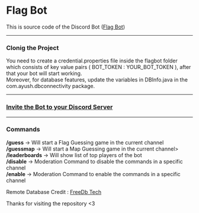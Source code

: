 # Flag Bot

This is source code of the Discord Bot (<a href="https://discord.com/api/oauth2/authorize?client_id=1129789320165867662&permissions=139586824256&scope=applications.commands%20bot">Flag Bot</a>)
<hr />

<h3>Clonig the Project</h3>

You need to create a credential.properties file inside the flagbot folder which consists of key value pairs ( BOT_TOKEN : YOUR_BOT_TOKEN ), after that your bot will start working. <br />
Moreover, for database features, update the variables in DBInfo.java in the com.ayush.dbconnectivity package.


<hr />

<h3><a href="https://discord.com/api/oauth2/authorize?client_id=1129789320165867662&permissions=139586824256&scope=applications.commands%20bot">Invite the Bot to your Discord Server</a></h3>

<hr />

<h3>Commands</h3>

<b>/guess</b> -> Will start a Flag Guessing game in the current channel<br />
<b>/guessmap</b> -> Will start a Map Guessing game in the current channel><br />
<b>/leaderboards</b> -> Will show list of top players of the bot<br />
<b>/disable</b> -> Moderation Command to disable the commands in a specific channel<br />
<b>/enable</b> -> Moderation Command to enable the commands in a specific channel<br />

<footer>
  <p>Remote Database Credit : <a href="https://freedb.tech/" target="_blank">FreeDb Tech</a></p>
  <p>Thanks for visiting the repository <3</p>
</footer>
